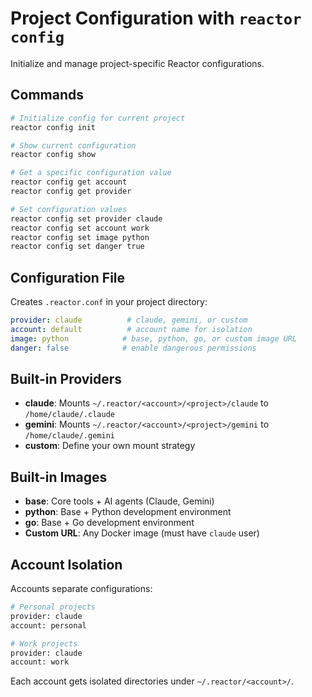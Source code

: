 # Project Configuration with `reactor config`

Initialize and manage project-specific Reactor configurations.

## Commands

```bash
# Initialize config for current project
reactor config init

# Show current configuration
reactor config show

# Get a specific configuration value
reactor config get account
reactor config get provider

# Set configuration values
reactor config set provider claude
reactor config set account work
reactor config set image python
reactor config set danger true
```

## Configuration File

Creates `.reactor.conf` in your project directory:

```yaml
provider: claude          # claude, gemini, or custom
account: default          # account name for isolation
image: python            # base, python, go, or custom image URL
danger: false            # enable dangerous permissions
```

## Built-in Providers

- **claude**: Mounts `~/.reactor/<account>/<project>/claude` to `/home/claude/.claude`
- **gemini**: Mounts `~/.reactor/<account>/<project>/gemini` to `/home/claude/.gemini`
- **custom**: Define your own mount strategy

## Built-in Images

- **base**: Core tools + AI agents (Claude, Gemini)
- **python**: Base + Python development environment  
- **go**: Base + Go development environment
- **Custom URL**: Any Docker image (must have `claude` user)

## Account Isolation

Accounts separate configurations:
```bash
# Personal projects
provider: claude
account: personal

# Work projects  
provider: claude
account: work
```

Each account gets isolated directories under `~/.reactor/<account>/`.